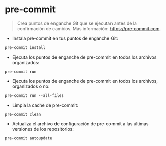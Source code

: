 # pre-commit

> Crea puntos de enganche Git que se ejecutan antes de la confirmación de cambios.
> Más información: <https://pre-commit.com>.

- Instala pre-commit en tus puntos de enganche Git:

`pre-commit install`

- Ejecuta los puntos de enganche de pre-commit en todos los archivos organizados:

`pre-commit run`

- Ejecuta los puntos de enganche de pre-commit en todos los archivos, organizados o no:

`pre-commit run --all-files`

- Limpia la cache de pre-commit:

`pre-commit clean`

- Actualiza el archivo de configuración de pre-commit a las últimas versiones de los repositorios:

`pre-commit autoupdate`
